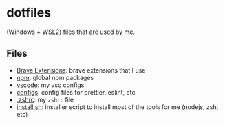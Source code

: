 # dotfiles

(Windows + WSL2) files that are used by me.

## Files

- [Brave Extensions](./brave-extensions): brave extensions that I use
- [npm](./npm): global npm packages
- [vscode](./vscode): my vsc configs
- [configs](./configs): config files for prettier, eslint, etc
- [.zshrc](.zshrc): my `zshrc` file
- [install.sh](./install.sh): installer script to install most of the tools for me (nodejs, zsh, etc)
